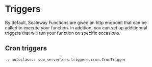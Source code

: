 # Triggers

By default, Scaleway Functions are given an http endpoint that can be called to execute your function.
In addition, you can set up additionnal triggers that will run your function on specific occasions.

## Cron triggers

```{eval-rst}
.. autoclass:: scw_serverless.triggers.cron.CronTrigger
```
